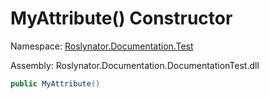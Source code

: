 # MyAttribute\(\) Constructor

Namespace: [Roslynator.Documentation.Test](../../README.md)

Assembly: Roslynator\.Documentation\.DocumentationTest\.dll

```csharp
public MyAttribute()
```

